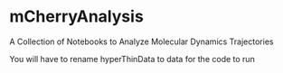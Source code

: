 # mCherryAnalysis
A Collection of Notebooks to Analyze Molecular Dynamics Trajectories

You will have to rename hyperThinData to data for the code to run
